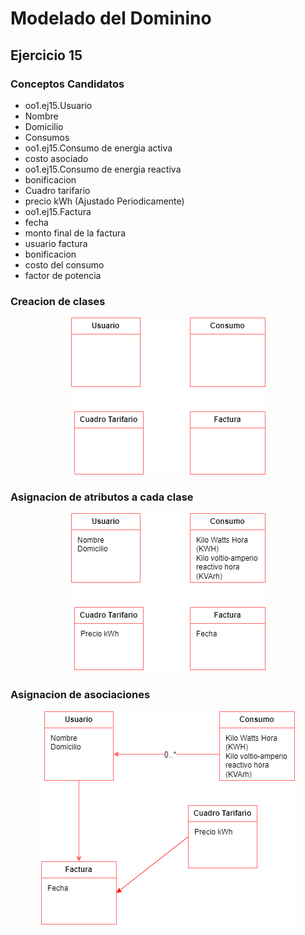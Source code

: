 # Modelado del Dominino
## Ejercicio 15

### Conceptos Candidatos

* oo1.ej15.Usuario
* Nombre
* Domicilio
* Consumos
* oo1.ej15.Consumo de energia activa
* costo asociado
* oo1.ej15.Consumo de energia reactiva
* bonificacion
* Cuadro tarifario
* precio kWh (Ajustado Periodicamente)
* oo1.ej15.Factura
* fecha
* monto final de la factura
* usuario factura
* bonificacion
* costo del consumo
* factor de potencia

### Creacion de clases

<p align="center">
    <img src="img/Clases.png" alt="Classes"/>
</p>

### Asignacion de atributos a cada clase

<p align="center">
    <img src="img/ClasesAtributos.png" alt="Classes with atributes"/>
</p>

### Asignacion de asociaciones

<p align="center">
    <img src="img/Dominio.png" alt="Domain"/>
</p>

